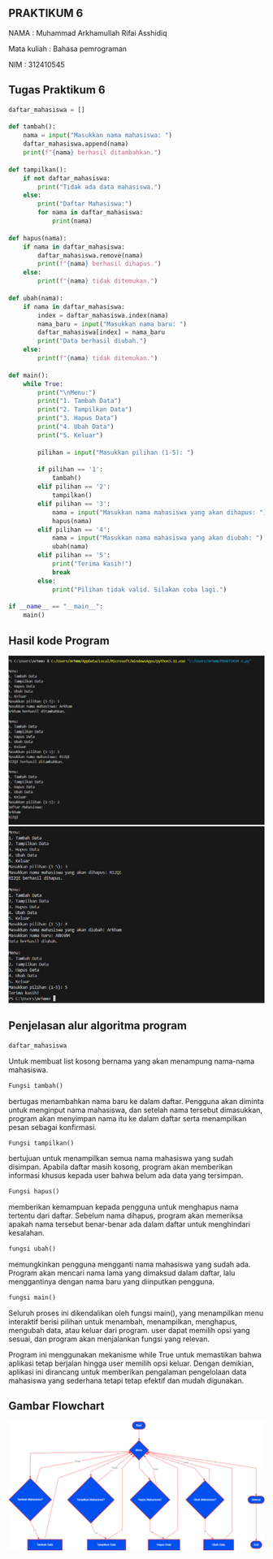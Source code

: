 
## PRAKTIKUM 6

NAMA : Muhammad Arkhamullah Rifai Asshidiq

Mata kuliah : Bahasa pemrograman

NIM : 312410545
## Tugas Praktikum 6
```python
daftar_mahasiswa = []

def tambah():
    nama = input("Masukkan nama mahasiswa: ")
    daftar_mahasiswa.append(nama)
    print(f"{nama} berhasil ditambahkan.")

def tampilkan():
    if not daftar_mahasiswa:
        print("Tidak ada data mahasiswa.")
    else:
        print("Daftar Mahasiswa:")
        for nama in daftar_mahasiswa:
            print(nama)

def hapus(nama):
    if nama in daftar_mahasiswa:
        daftar_mahasiswa.remove(nama)
        print(f"{nama} berhasil dihapus.")
    else:
        print(f"{nama} tidak ditemukan.")

def ubah(nama):
    if nama in daftar_mahasiswa:
        index = daftar_mahasiswa.index(nama)
        nama_baru = input("Masukkan nama baru: ")
        daftar_mahasiswa[index] = nama_baru
        print("Data berhasil diubah.")
    else:
        print(f"{nama} tidak ditemukan.")

def main():
    while True:
        print("\nMenu:")
        print("1. Tambah Data")
        print("2. Tampilkan Data")
        print("3. Hapus Data")
        print("4. Ubah Data")
        print("5. Keluar")

        pilihan = input("Masukkan pilihan (1-5): ")

        if pilihan == '1':
            tambah()
        elif pilihan == '2':
            tampilkan()
        elif pilihan == '3':
            nama = input("Masukkan nama mahasiswa yang akan dihapus: ")
            hapus(nama)
        elif pilihan == '4':
            nama = input("Masukkan nama mahasiswa yang akan diubah: ")
            ubah(nama)
        elif pilihan == '5':
            print("Terima kasih!")
            break
        else:
            print("Pilihan tidak valid. Silakan coba lagi.")

if __name__ == "__main__":
    main()
```
## Hasil kode Program
![Foto](https://github.com/MuhammadArkham/Lab06/blob/main/Screenshot%202024-12-03%20124748.png?raw=true)
![Foto](https://github.com/MuhammadArkham/Lab06/blob/main/Screenshot%202024-12-03%20124757.png?raw=true)

## Penjelasan alur algoritma program
```python
daftar_mahasiswa
```
Untuk membuat list kosong bernama yang akan menampung nama-nama mahasiswa.
```python
Fungsi tambah()
```
 bertugas menambahkan nama baru ke dalam daftar. Pengguna akan diminta untuk menginput nama mahasiswa, dan setelah nama tersebut dimasukkan, program akan menyimpan nama itu ke dalam daftar serta menampilkan pesan sebagai konfirmasi.
```python
Fungsi tampilkan()
```
 bertujuan untuk menampilkan semua nama mahasiswa yang sudah disimpan. Apabila daftar masih kosong, program akan memberikan informasi khusus kepada user bahwa belum ada data yang tersimpan.
```python
Fungsi hapus()
```
 memberikan kemampuan kepada pengguna untuk menghapus nama tertentu dari daftar. Sebelum nama dihapus, program akan memeriksa apakah nama tersebut benar-benar ada dalam daftar untuk menghindari kesalahan.
```python
fungsi ubah()
```
memungkinkan pengguna mengganti nama mahasiswa yang sudah ada. Program akan mencari nama lama yang dimaksud dalam daftar, lalu menggantinya dengan nama baru yang diinputkan pengguna.
```python
fungsi main()
```
Seluruh proses ini dikendalikan oleh fungsi main(), yang menampilkan menu interaktif berisi pilihan untuk menambah, menampilkan, menghapus, mengubah data, atau keluar dari program. user dapat memilih opsi yang sesuai, dan program akan menjalankan fungsi yang relevan.

Program ini menggunakan mekanisme while True untuk memastikan bahwa aplikasi tetap berjalan hingga user memilih opsi keluar. Dengan demikian, aplikasi ini dirancang untuk memberikan pengalaman pengelolaan data mahasiswa yang sederhana tetapi tetap efektif dan mudah digunakan.

## Gambar Flowchart
![Foto](https://github.com/MuhammadArkham/Lab06/blob/main/FLOWCHART%206.png?raw=true)

